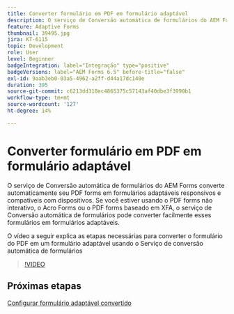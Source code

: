 ```yaml
---
title: Converter formulário em PDF em formulário adaptável
description: O serviço de Conversão automática de formulários do AEM Forms converte automaticamente seu PDF forms em formulários adaptáveis responsivos e compatíveis com dispositivos. Se você estiver usando o PDF forms não interativo, o Acro Forms ou o PDF forms baseado em XFA, o serviço de Conversão automática de formulários pode converter facilmente esses formulários em formulários adaptáveis.
feature: Adaptive Forms
thumbnail: 39495.jpg
jira: KT-6115
topic: Development
role: User
level: Beginner
badgeIntegration: label="Integração" type="positive"
badgeVersions: label="AEM Forms 6.5" before-title="false"
exl-id: 9aab3eb0-03a5-4962-a2ff-d44a17dc140e
duration: 395
source-git-commit: c6213dd318ec4865375c57143af40dbe3f3990b1
workflow-type: tm+mt
source-wordcount: '127'
ht-degree: 14%

---
```


# Converter formulário em PDF em formulário adaptável

O serviço de Conversão automática de formulários do AEM Forms converte automaticamente seu PDF forms em formulários adaptáveis responsivos e compatíveis com dispositivos. Se você estiver usando o PDF forms não interativo, o Acro Forms ou o PDF forms baseado em XFA, o serviço de Conversão automática de formulários pode converter facilmente esses formulários em formulários adaptáveis.

O vídeo a seguir explica as etapas necessárias para converter o formulário do PDF em um formulário adaptável usando o Serviço de conversão automática de formulários

>[!VIDEO](https://video.tv.adobe.com/v/39495?quality=12&learn=on)

## Próximas etapas

[Configurar formulário adaptável convertido](./configure-converted-adaptive-form.md)